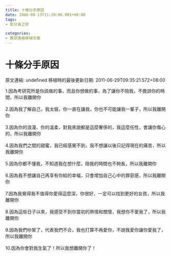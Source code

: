```yaml
---
title: 十條分手原因
date: 2006-08-13T11:29:00.001+08:00
tags: 
- 影分身之術

categories:
- 舊部落格移植文章
---
```


# 十條分手原因

原文連結: undefined
移植時的最後更新日期: 2011-06-29T09:35:21.572+08:00

1.因為考研究所是你該做的事，而且你想做的事，為了讓你不陪我，不擔誤你的時間，所以我離開你<br /><br />2.因為我了解自己，我太倔，你一直在讓我，你也不可能讓我一輩子，所以我離開你<br /><br />3.因為你的浪漫、你的溫柔，對我來說都是這麼奢侈的，我這麼任性，會讓你傷心的，所以我離開你<br /><br />4.因為我們之間的甜蜜，我已經感覺不到，我不想讓以後只記得現在的痛苦，所以我離開你<br /><br />5.因為你都不懂我，不知道我在想什麼，陪我的時間也不夠長，所以我離開你<br /><br />6.因為我不想讓自己再享有你給的幸福，只會增加自己心中的罪惡感，所以我離開你<br /><br />7.因為我覺得我不值得你愛得這麼深，你很好，一定可以找到更好的女孩，所以我離開你<br /><br />8.因為這些日子以來，我感受不到你當初的熱情和關懷，我想你不愛我了，所以我離開你<br /><br />9.因為我們吵架了，代表我們不合，我也打算不再愛你，不說我愛你讓你愛我了，所以我離開你<br /><br />10.因為你會對我生氣了！所以我想離開你了！
